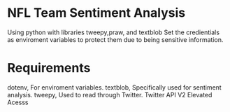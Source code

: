 # NFL Team Sentiment Analysis
Using python with libraries tweepy,praw, and textblob
Set the credientials as enviroment variables to protect them due to being sensitive information.
# Requirements
dotenv, For enviroment variables.
textblob, Specifically used for sentiment analysis.
tweepy, Used to read through Twitter.
Twitter API V2 Elevated Acesss
